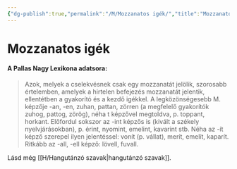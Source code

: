 ```yaml
---
{"dg-publish":true,"permalink":"/M/Mozzanatos igék/","title":"Mozzanatos igék","tags":["formatted🟢"],"created":"2023-10-05T03:29","updated":"2023-10-05T03:29"}
---
```



# Mozzanatos igék



#### A Pallas Nagy Lexikona adatsora:

> Azok, melyek a cselekvésnek csak egy mozzanatát jelölik, szorosabb értelemben, amelyek a hirtelen befejezés mozzanatát jelentik, ellentétben a gyakorító és a kezdő igékkel. A legközönségesebb M. képzője -an, -en, zuhan, pattan, zörren (a megfelelő gyakorítók zuhog, pattog, zörög), néha t képzővel megtoldva, p. toppant, horkant. Előfordul sokszor az -int képzős is (kivált a székely nyelvjárásokban), p. érint, nyomint, emelint, kavarint stb. Néha az -ít képző szerepel ilyen jelentéssel: vonít (p. vállat), merít, emelít, kaparít. Ritkább az -all, -ell képző: lövell, fuvall.  

Lásd még [[H/Hangutánzó szavak\|hangutánzó szavak]].  
